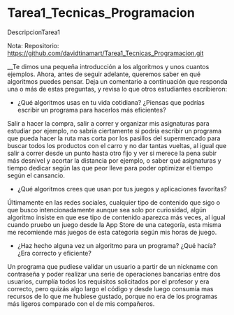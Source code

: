 # Tarea1_Tecnicas_Programacion
DescripcionTarea1

Nota: Repositorio: https://github.com/davidtinamart/Tarea1_Tecnicas_Programacion.git

__Te dimos una pequeña introducción a los algoritmos y unos cuantos ejemplos. Ahora, antes de seguir adelante, queremos saber en qué algoritmos puedes pensar.
Deja un comentario a continuación que responda una o más de estas preguntas, y revisa lo que otros estudiantes escribieron:

* ¿Qué algoritmos usas en tu vida cotidiana? ¿Piensas que podrías escribir un programa para hacerlos más eficientes?

Salir a hacer la compra, salir a correr y organizar mis asignaturas para estudiar por ejemplo, no sabría 
ciertamente si podría escribir un programa que pueda hacer la ruta mas corta por los pasillos del supermercado para
buscar todos los productos con el carro y no dar tantas vueltas, al igual que salir a correr desde un punto hasta
otro fijo y ver si merece la pena subir más desnivel y acortar la distancia por ejemplo, o saber qué asignaturas y tiempo dedicar según las que peor lleve para poder optimizar el tiempo según el cansancio.


* ¿Qué algoritmos crees que usan por tus juegos y aplicaciones favoritas?

Últimamente en las redes sociales, cualquier tipo de contenido que sigo o que busco intencionadamente aunque sea solo por curiosidad, algún algoritmo insiste en que ese tipo de contenido aparezca más veces, al igual cuando pruebo un juego desde la App Store de una categoría, esta misma me recomiende más juegos de esta categoria según mis horas de juego. 


* ¿Haz hecho alguna vez un algoritmo para un programa? ¿Qué hacía? ¿Era correcto y eficiente?

Un programa que pudiese validar un usuario a partir de un nickname con contraseña y poder realizar una serie de operaciones bancarias entre dos usuarios, cumplía todos los requisitos solicitados por el profesor y era correcto, pero quizás algo largo el código y desde luego consumía mas recursos de lo que me hubiese gustado, porque no era de los programas más ligeros comparado con el de mis compañeros.
